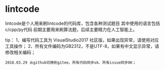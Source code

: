 # lintcode
 lintcode是个人用来刷lintcode的代码库，包含各种测试题目
 其中使用的语言包括c/cpp/py代码
 前期主要用来刷算法题，后续主要精力在人工智能上。

tip：
	1、编写代码工具为 VisualStudio2017 社区版，如果出现异常，请使用对应工具操作；
	2、所有文件编码为GB2312，不是UTF-8，如果有中文显示异常，请修改相关编码；

	2018.03.29 从github切换到gitee，所有代码同步ok、所有issue同步OK；
	
	